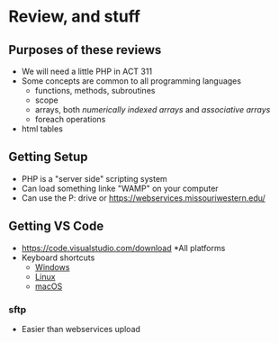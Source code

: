 # Review, and stuff

## Purposes of these reviews

* We will need a little PHP in ACT 311
* Some concepts are common to all programming languages
  * functions, methods, subroutines
  * scope
  * arrays, both *numerically indexed arrays* and *associative arrays*
  * foreach operations
* html tables

## Getting Setup

* PHP is a "server side" scripting system
* Can load something linke "WAMP" on your computer
* Can use the P: drive or https://webservices.missouriwestern.edu/
  

## Getting VS Code

* https://code.visualstudio.com/download
  *All platforms
* Keyboard shortcuts
  * [Windows](https://code.visualstudio.com/shortcuts/keyboard-shortcuts-windows.pdf)
  * [Linux](https://code.visualstudio.com/shortcuts/keyboard-shortcuts-linux.pdf)
  * [macOS](https://code.visualstudio.com/shortcuts/keyboard-shortcuts-macos.pdf)

### sftp

* Easier than webservices upload
